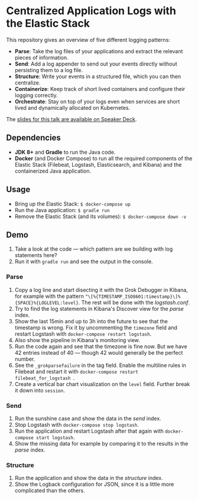 # Centralized Application Logs with the Elastic Stack

This repository gives an overview of five different logging patterns:

* **Parse**: Take the log files of your applications and extract the relevant pieces of information.
* **Send**: Add a log appender to send out your events directly without persisting them to a log file.
* **Structure**: Write your events in a structured file, which you can then centralize.
* **Containerize**: Keep track of short lived containers and configure their logging correctly.
* **Orchestrate**: Stay on top of your logs even when services are short lived and dynamically allocated on Kubernetes.

The [slides for this talk are available on Speaker Deck](https://speakerdeck.com/xeraa/centralized-logging-patterns).


## Dependencies

* **JDK 8+** and **Gradle** to run the Java code.
* **Docker** (and Docker Compose) to run all the required components of the Elastic Stack (Filebeat, Logstash,
Elasticsearch, and Kibana) and the containerized Java application.


## Usage

* Bring up the Elastic Stack: `$ docker-compose up`
* Run the Java application: `$ gradle run`
* Remove the Elastic Stack (and its volumes): `$ docker-compose down -v`


## Demo

1. Take a look at the code — which pattern are we building with log statements here?
1. Run it with `gradle run` and see the output in the console.


### Parse

1. Copy a log line and start disecting it with the Grok Debugger in Kibana, for example with the pattern
   `^\[%{TIMESTAMP_ISO8601:timestamp}\]%{SPACE}%{LOGLEVEL:level}`. The rest will be done with the *logstash.conf*.
1. Try to find the log statements in Kibana's Discover view for the *parse* index.
1. Show the last 15min and up to 3h into the future to see that the timestamp is wrong. Fix it by uncommenting the
   `timezone` field and restart Logstash with `docker-compose restart logstash`.
1. Also show the pipeline in Kibana's monitoring view.
1. Run the code again and see that the timezone is fine now. But we have 42 entries instead of 40 — though 42 would
   generally be the perfect number.
1. See the `_grokparsefailure` in the tag field. Enable the multiline rules in Filebeat and restart it with
   `docker-compose restart filebeat_for_logstash `.
1. Create a vertical bar chart visualization on the `level` field. Further break it down into `session`.


### Send

1. Run the sunshine case and show the data in the *send* index.
1. Stop Logstash with `docker-compose stop logstash`.
1. Run the application and restart Logstash after that again with `docker-compose start logstash`.
1. Show the missing data for example by comparing it to the results in the *parse* index.


### Structure

1. Run the application and show the data in the *structure* index.
1. Show the Logback configuration for JSON, since it is a little more complicated than the others.

